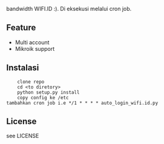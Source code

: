 bandwidth WIFI.ID :).
Di eksekusi melalui cron job. 

## Feature ##

 - Multi account
 - Mikroik support

## Instalasi ##
  
        clone repo
        cd <to diretory>
        python setup.py install
        copy config ke /etc
	tambahkan cron job i.e */1 * * * * auto_login_wifi.id.py

## License ##
   see LICENSE
